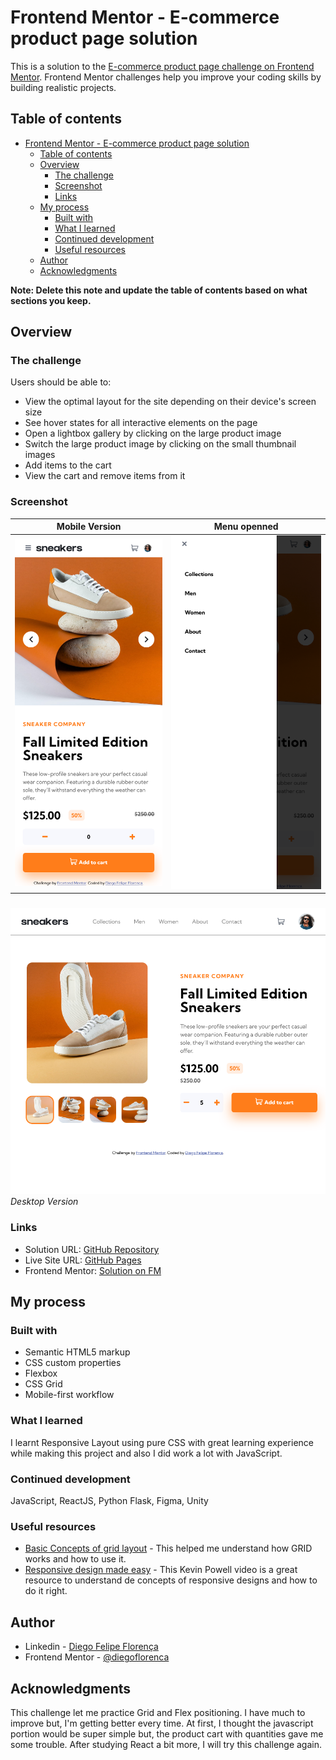 # Frontend Mentor - E-commerce product page solution

This is a solution to the [E-commerce product page challenge on Frontend Mentor](https://www.frontendmentor.io/challenges/ecommerce-product-page-UPsZ9MJp6). Frontend Mentor challenges help you improve your coding skills by building realistic projects.

## Table of contents

- [Frontend Mentor - E-commerce product page solution](#frontend-mentor---e-commerce-product-page-solution)
  - [Table of contents](#table-of-contents)
  - [Overview](#overview)
    - [The challenge](#the-challenge)
    - [Screenshot](#screenshot)
    - [Links](#links)
  - [My process](#my-process)
    - [Built with](#built-with)
    - [What I learned](#what-i-learned)
    - [Continued development](#continued-development)
    - [Useful resources](#useful-resources)
  - [Author](#author)
  - [Acknowledgments](#acknowledgments)

**Note: Delete this note and update the table of contents based on what sections you keep.**

## Overview

### The challenge

Users should be able to:

- View the optimal layout for the site depending on their device's screen size
- See hover states for all interactive elements on the page
- Open a lightbox gallery by clicking on the large product image
- Switch the large product image by clicking on the small thumbnail images
- Add items to the cart
- View the cart and remove items from it

### Screenshot

|      Mobile Version       |          Menu openned          |
| :-----------------------: | :----------------------------: |
| ![](./screenshot-mob.png) | ![](./screenshot-mob-menu.png) |

###

![./screenshot.png](./screenshot.png)
_Desktop Version_

### Links

- Solution URL: [GitHub Repository](https://github.com/diegoflorenca/FM-E-commerce-product-page)
- Live Site URL: [GitHub Pages](https://diegoflorenca.github.io/FM-E-commerce-product-page/)
- Frontend Mentor: [Solution on FM](https://www.frontendmentor.io/solutions/ecommerce-product-page-htmlcss-and-javascript-fvRR9RZBu)

## My process

### Built with

- Semantic HTML5 markup
- CSS custom properties
- Flexbox
- CSS Grid
- Mobile-first workflow

### What I learned

I learnt Responsive Layout using pure CSS with great learning experience while making this project and also I did work a lot with JavaScript.

### Continued development

JavaScript, ReactJS, Python Flask, Figma, Unity

### Useful resources

- [Basic Concepts of grid layout](https://developer.mozilla.org/en-US/docs/Web/CSS/CSS_Grid_Layout/Basic_Concepts_of_Grid_Layout) - This helped me understand how GRID works and how to use it.
- [Responsive design made easy](https://www.youtube.com/watch?v=bn-DQCifeQQ) - This Kevin Powell video is a great resource to understand de concepts of responsive designs and how to do it right.

## Author

<!-- - Website - [Diego Felipe Florença](https://www.your-site.com) -->

- Linkedin - [Diego Felipe Florença](https://www.linkedin.com/in/diegoflorenca/)
- Frontend Mentor - [@diegoflorenca](https://www.frontendmentor.io/profile/diegoflorenca)
<!-- - Twitter - [@yourusername](https://www.twitter.com/yourusername) -->

## Acknowledgments

This challenge let me practice Grid and Flex positioning. I have much to improve but, I'm getting better every time. At first, I thought the javascript portion would be super simple but, the product cart with quantities gave me some trouble. After studying React a bit more, I will try this challenge again.
